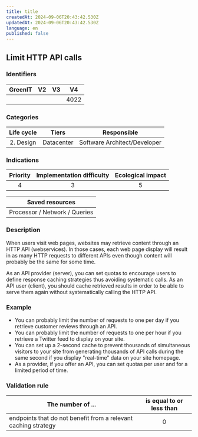 ```yaml
---
title: title
createdAt: 2024-09-06T20:43:42.530Z
updatedAt: 2024-09-06T20:43:42.530Z
language: en
published: false
---
```

## Limit HTTP API calls

### Identifiers

| GreenIT | V2  | V3  |  V4  |
| :-----: | :-: | :-: | :--: |
|         |     |     | 4022 |

### Categories

| Life cycle |   Tiers    |         Responsible          |
| :--------: | :--------: | :--------------------------: |
| 2. Design  | Datacenter | Software Architect/Developer |

### Indications

| Priority | Implementation difficulty | Ecological impact |
| :------: | :-----------------------: | :---------------: |
|    4     |             3             |         5         |

|        Saved resources        |
| :---------------------------: |
| Processor / Network / Queries |

### Description

When users visit web pages, websites may retrieve content through an HTTP API (webservices). In those cases, each web page display will result in as many HTTP requests to different APIs even though content will probably be the same for some time.

As an API provider (server), you can set quotas to encourage users to define response caching strategies thus avoiding systematic calls. As an API user (client), you should cache retrieved results in order to be able to serve them again without systematically calling the HTTP API.

### Example

- You can probably limit the number of requests to one per day if you retrieve customer reviews through an API.
- You can probably limit the number of requests to one per hour if you retrieve a Twitter feed to display on your site.
- You can set up a 2-second cache to prevent thousands of simultaneous visitors to your site from generating thousands of API calls during the same second if you display "real-time" data on your site homepage.
- As a provider, if you offer an API, you can set quotas per user and for a limited period of time.

### Validation rule

| The number of ...                                              | is equal to or less than |
| -------------------------------------------------------------- | :----------------------: |
| endpoints that do not benefit from a relevant caching strategy |            0             |
